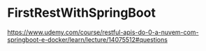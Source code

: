# FirstRestWithSpringBoot
https://www.udemy.com/course/restful-apis-do-0-a-nuvem-com-springboot-e-docker/learn/lecture/14075512#questions
